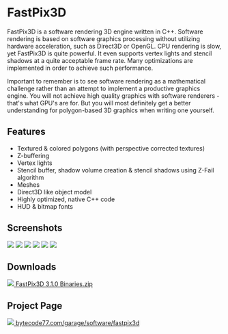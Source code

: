 # FastPix3D

FastPix3D is a software rendering 3D engine written in C++. Software rendering
is based on software graphics processing without utilizing hardware
acceleration, such as Direct3D or OpenGL. CPU rendering is slow, yet FastPix3D
is quite powerful. It even supports vertex lights and stencil shadows at a quite
acceptable frame rate. Many optimizations are implemented in order to achieve
such performance.

Important to remember is to see software rendering as a mathematical challenge
rather than an attempt to implement a productive graphics engine. You will not
achieve high quality graphics with software renderers - that's what GPU's are
for. But you will most definitely get a better understanding for polygon-based
3D graphics when writing one yourself.

## Features

* Textured & colored polygons (with perspective corrected textures)
* Z-buffering
* Vertex lights
* Stencil buffer, shadow volume creation & stencil shadows using Z-Fail algorithm
* Meshes
* Direct3D like object model
* Highly optimized, native C++ code
* HUD & bitmap fonts

## Screenshots

[![](https://bytecode77.com/cache/thumbs/?path=images/sites/garage/software/fastpix3d/001.jpg&height=200)](https://bytecode77.com/images/sites/garage/software/fastpix3d/001.jpg)
[![](https://bytecode77.com/cache/thumbs/?path=images/sites/garage/software/fastpix3d/002.jpg&height=200)](https://bytecode77.com/images/sites/garage/software/fastpix3d/002.jpg)
[![](https://bytecode77.com/cache/thumbs/?path=images/sites/garage/software/fastpix3d/003.jpg&height=200)](https://bytecode77.com/images/sites/garage/software/fastpix3d/003.jpg)
[![](https://bytecode77.com/cache/thumbs/?path=images/sites/garage/software/fastpix3d/004.jpg&height=200)](https://bytecode77.com/images/sites/garage/software/fastpix3d/004.jpg)
[![](https://bytecode77.com/cache/thumbs/?path=images/sites/garage/software/fastpix3d/005.jpg&height=200)](https://bytecode77.com/images/sites/garage/software/fastpix3d/005.jpg)
[![](https://bytecode77.com/cache/thumbs/?path=images/sites/garage/software/fastpix3d/006.jpg&height=200)](https://bytecode77.com/images/sites/garage/software/fastpix3d/006.jpg)

## Downloads

[![](https://bytecode77.com/images/shared/fileicons/zip.png) FastPix3D 3.1.0 Binaries.zip](https://bytecode77.com/downloads/garage/software/FastPix3D%203.1.0%20Binaries.zip)

## Project Page

[![](https://bytecode77.com/images/shared/favicon16.png) bytecode77.com/garage/software/fastpix3d](https://bytecode77.com/garage/software/fastpix3d)